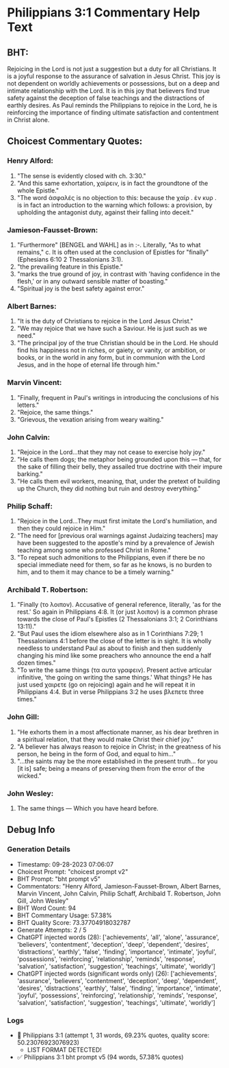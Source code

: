 # Philippians 3:1 Commentary Help Text

## BHT:
Rejoicing in the Lord is not just a suggestion but a duty for all Christians. It is a joyful response to the assurance of salvation in Jesus Christ. This joy is not dependent on worldly achievements or possessions, but on a deep and intimate relationship with the Lord. It is in this joy that believers find true safety against the deception of false teachings and the distractions of earthly desires. As Paul reminds the Philippians to rejoice in the Lord, he is reinforcing the importance of finding ultimate satisfaction and contentment in Christ alone.

## Choicest Commentary Quotes:
### Henry Alford:
1. "The sense is evidently closed with ch. 3:30."
2. "And this same exhortation, χαίρειν, is in fact the groundtone of the whole Epistle."
3. "The word ἀσφαλές is no objection to this: because the χαίρ . ἐν κυρ . is in fact an introduction to the warning which follows: a provision, by upholding the antagonist duty, against their falling into deceit."

### Jamieson-Fausset-Brown:
1. "Furthermore" [BENGEL and WAHL] as in :-. Literally, "As to what remains," c. It is often used at the conclusion of Epistles for "finally" (Ephesians 6:10
2 Thessalonians 3:1).
2. "the prevailing feature in this Epistle."
3. "marks the true ground of joy, in contrast with 'having confidence in the flesh,' or in any outward sensible matter of boasting."
4. "Spiritual joy is the best safety against error."

### Albert Barnes:
1. "It is the duty of Christians to rejoice in the Lord Jesus Christ."
2. "We may rejoice that we have such a Saviour. He is just such as we need."
3. "The principal joy of the true Christian should be in the Lord. He should find his happiness not in riches, or gaiety, or vanity, or ambition, or books, or in the world in any form, but in communion with the Lord Jesus, and in the hope of eternal life through him."

### Marvin Vincent:
1. "Finally, frequent in Paul's writings in introducing the conclusions of his letters."
2. "Rejoice, the same things."
3. "Grievous, the vexation arising from weary waiting."

### John Calvin:
1. "Rejoice in the Lord...that they may not cease to exercise holy joy." 
2. "He calls them dogs; the metaphor being grounded upon this — that, for the sake of filling their belly, they assailed true doctrine with their impure barking." 
3. "He calls them evil workers, meaning, that, under the pretext of building up the Church, they did nothing but ruin and destroy everything."

### Philip Schaff:
1. "Rejoice in the Lord...They must first imitate the Lord's humiliation, and then they could rejoice in Him."
2. "The need for [previous oral warnings against Judaizing teachers] may have been suggested to the apostle's mind by a prevalence of Jewish teaching among some who professed Christ in Rome."
3. "To repeat such admonitions to the Philippians, even if there be no special immediate need for them, so far as he knows, is no burden to him, and to them it may chance to be a timely warning."

### Archibald T. Robertson:
1. "Finally (το λοιπον). Accusative of general reference, literally, 'as for the rest.' So again in Philippians 4:8. It (or just λοιπον) is a common phrase towards the close of Paul's Epistles (2 Thessalonians 3:1; 2 Corinthians 13:11)."
2. "But Paul uses the idiom elsewhere also as in 1 Corinthians 7:29; 1 Thessalonians 4:1 before the close of the letter is in sight. It is wholly needless to understand Paul as about to finish and then suddenly changing his mind like some preachers who announce the end a half dozen times."
3. "To write the same things (τα αυτα γραφειν). Present active articular infinitive, 'the going on writing the same things.' What things? He has just used χαιρετε (go on rejoicing) again and he will repeat it in Philippians 4:4. But in verse Philippians 3:2 he uses βλεπετε three times."

### John Gill:
1. "He exhorts them in a most affectionate manner, as his dear brethren in a spiritual relation, that they would make Christ their chief joy."
2. "A believer has always reason to rejoice in Christ; in the greatness of his person, he being in the form of God, and equal to him..."
3. "...the saints may be the more established in the present truth... for you [it is] safe; being a means of preserving them from the error of the wicked."

### John Wesley:
1. The same things — Which you have heard before.


## Debug Info
### Generation Details
- Timestamp: 09-28-2023 07:06:07
- Choicest Prompt: "choicest prompt v2"
- BHT Prompt: "bht prompt v5"
- Commentators: "Henry Alford, Jamieson-Fausset-Brown, Albert Barnes, Marvin Vincent, John Calvin, Philip Schaff, Archibald T. Robertson, John Gill, John Wesley"
- BHT Word Count: 94
- BHT Commentary Usage: 57.38%
- BHT Quality Score: 73.37704918032787
- Generate Attempts: 2 / 5
- ChatGPT injected words (28):
	['achievements', 'all', 'alone', 'assurance', 'believers', 'contentment', 'deception', 'deep', 'dependent', 'desires', 'distractions', 'earthly', 'false', 'finding', 'importance', 'intimate', 'joyful', 'possessions', 'reinforcing', 'relationship', 'reminds', 'response', 'salvation', 'satisfaction', 'suggestion', 'teachings', 'ultimate', 'worldly']
- ChatGPT injected words (significant words only) (26):
	['achievements', 'assurance', 'believers', 'contentment', 'deception', 'deep', 'dependent', 'desires', 'distractions', 'earthly', 'false', 'finding', 'importance', 'intimate', 'joyful', 'possessions', 'reinforcing', 'relationship', 'reminds', 'response', 'salvation', 'satisfaction', 'suggestion', 'teachings', 'ultimate', 'worldly']

### Logs
- 🔄 Philippians 3:1 (attempt 1, 31 words, 69.23% quotes, quality score: 50.23076923076923) 
	- LIST FORMAT DETECTED!
- ✅ Philippians 3:1 bht prompt v5 (94 words, 57.38% quotes)